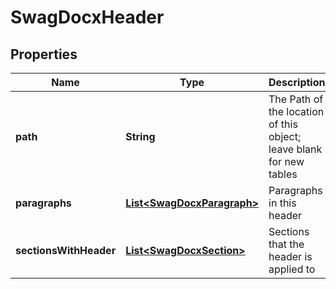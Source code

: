 
# SwagDocxHeader

## Properties
Name | Type | Description | Notes
------------ | ------------- | ------------- | -------------
**path** | **String** | The Path of the location of this object; leave blank for new tables |  [optional]
**paragraphs** | [**List&lt;SwagDocxParagraph&gt;**](SwagDocxParagraph.md) | Paragraphs in this header |  [optional]
**sectionsWithHeader** | [**List&lt;SwagDocxSection&gt;**](SwagDocxSection.md) | Sections that the header is applied to |  [optional]



